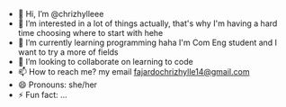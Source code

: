 - 👋 Hi, I’m @chrizhylleee
- 👀 I’m interested in a lot of things actually, that's why I'm having a hard time choosing where to start with hehe
- 🌱 I’m currently learning programming haha I'm Com Eng student and I want to try a more of fields  
- 💞️ I’m looking to collaborate on learning to code
- 📫 How to reach me? my email fajardochrizhylle14@gmail.com
- 😄 Pronouns: she/her
- ⚡ Fun fact: ...

<!---
chrizhylleee/chrizhylleee is a ✨ special ✨ repository because its `README.md` (this file) appears on your GitHub profile.
You can click the Preview link to take a look at your changes.
--->
